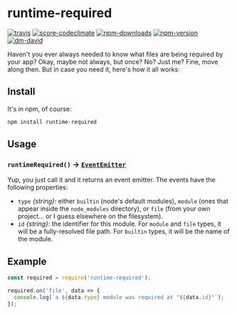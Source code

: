 # runtime-required

[![travis][travis.svg]][travis.link]
[![score-codeclimate][score-codeclimate.svg]][score-codeclimate.link]
[![npm-downloads][npm-downloads.svg]][npm.link]
[![npm-version][npm-version.svg]][npm.link]
[![dm-david][dm-david.svg]][dm-david.link]

[travis.svg]: https://travis-ci.com/catdad/runtime-required.svg?branch=master
[travis.link]: https://travis-ci.com/catdad/runtime-required
[score-codeclimate.svg]: https://codeclimate.com/github/catdad/runtime-required/badges/gpa.svg
[score-codeclimate.link]: https://codeclimate.com/github/catdad/runtime-required
[npm-downloads.svg]: https://img.shields.io/npm/dm/runtime-required.svg
[npm.link]: https://www.npmjs.com/package/runtime-required
[npm-version.svg]: https://img.shields.io/npm/v/runtime-required.svg
[dm-david.svg]: https://david-dm.org/catdad/runtime-required.svg
[dm-david.link]: https://david-dm.org/catdad/runtime-required

Haven't you ever always needed to know what files are being required by your app? Okay, maybe not always, but once? No? Just me? Fine, move along then. But in case you need it, here's how it all works:

## Install

It's in npm, of course:

```bash
npm install runtime-required
```

## Usage

### `runtimeRequired()` → [`EventEmitter`](https://nodejs.org/api/events.html)

Yup, you just call it and it returns an event emitter. The events have the following properties:
* `type` _{string}_: either `builtin` (node's default modules), `module` (ones that appear inside the `node_modules` directory), or `file` (from your own project... or I guess elsewhere on the filesystem).
* `id` _{string}_: the identifier for this module. For `module` and `file` types, it will be a fully-resolved file path. For `builtin` types, it will be the name of the module.

## Example

```javascript
const required = require('runtime-required');

required.on('file', data => {
  console.log(`a ${data.type} module was required at "${data.id}"`);
});
```
